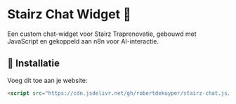 # Stairz Chat Widget 💬

Een custom chat-widget voor Stairz Traprenovatie, gebouwd met JavaScript en gekoppeld aan n8n voor AI-interactie.

## 🚀 Installatie

Voeg dit toe aan je website:

```html
<script src="https://cdn.jsdelivr.net/gh/robertdekuyper/stairz-chat.js/stairz-chat.js"></script>
